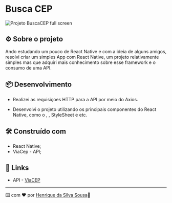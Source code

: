 # Busca CEP

![Projeto BuscaCEP full screen](https://user-images.githubusercontent.com/86082129/194645580-461084f4-6977-490a-ac84-a600127889c8.gif)


## ⚙️ Sobre o projeto

Ando estudando um pouco de React Native e com a ideia de alguns amigos, resolvi criar um simples App com React Native, um projeto relativamente simples mas que adquiri mais conhecimento sobre esse framework e o consumo de uma API. 

## 📦 Desenvolvimento

* Realizei as requisiçoes HTTP para a API por meio do Axios. 

* Desenvolvi o projeto utilizando os principais componentes do React Native, como o <View>, <Text>, StyleSheet e etc.


## 🛠️ Construído com

* React Native;
* ViaCep - API;

## 📌 Links

* API - [ViaCEP](https://viacep.com.br/)
---
⌨️ com ❤️ por [Henrique da Silva Sousa](https://www.linkedin.com/in/henrique-da-silva-sousa-2a077622b/)🚀
